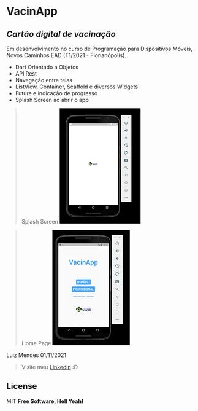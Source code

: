 # VacinApp
## _Cartão digital de vacinação_

Em desenvolvimento no curso de Programação para Dispositivos Móveis,
Novos Caminhos EAD (T1/2021 - Florianópolis).

- Dart Orientado a Objetos
- API Rest
- Navegação entre telas
- ListView, Container, Scaffold e diversos Widgets
- Future e indicação de progresso
- Splash Screen ao abrir o app

> Splash Screen
![alt text](https://raw.githubusercontent.com/MENEL4US/vacinapp/main/images/splash_screen.PNG)

> Home Page
![alt text](https://raw.githubusercontent.com/MENEL4US/vacinapp/main/images/home.PNG)

Luiz Mendes     01/11/2021
>Visite meu [Linkedin](https://www.linkedin.com/in/luiz-mendes-dev/) :D

## License
MIT
**Free Software, Hell Yeah!**